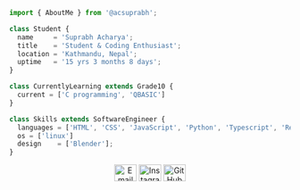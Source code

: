```js
import { AboutMe } from '@acsuprabh';

class Student {
  name     = 'Suprabh Acharya';
  title    = 'Student & Coding Enthusiast';
  location = 'Kathmandu, Nepal';
  uptime   = '15 yrs 3 months 8 days';
}

class CurrentlyLearning extends Grade10 {
  current = ['C programming', 'QBASIC']
}

class Skills extends SoftwareEngineer {
  languages = ['HTML', 'CSS', 'JavaScript', 'Python', 'Typescript', 'React'];
  os = ['linux']
  design    = ['Blender'];
}

```
<p align="center">
<a href="mailto:suprabh12@gmail.com"><img src="https://github.com/simple-icons/simple-icons/blob/develop/icons/gmail.svg" alt="Email" height="30" width="40" /></a>
<a href="https://instagram.com/suprrbh" target="_blank"><img src="https://raw.githubusercontent.com/rahuldkjain/github-profile-readme-generator/master/src/images/icons/Social/instagram.svg" alt="Instagram" height="30" width="40" /></a>
<a href="https://github.com/acsuprabh" target="_blank"><img src="https://raw.githubusercontent.com/rahuldkjain/github-profile-readme-generator/master/src/images/icons/Social/github.svg" alt="GitHub" height="30" width="40" /></a>
</p>
